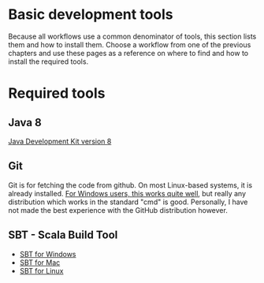 # Basic development tools

Because all workflows use a common denominator of tools, this section lists them and how to install them. Choose a workflow from one of the previous chapters and use these pages as a reference on where to find and how to install the required tools.

# Required tools

## Java 8

[Java Development Kit version 8](http://www.oracle.com/technetwork/java/javase/downloads/jdk8-downloads-2133151.html)

## Git

Git is for fetching the code from github. On most Linux-based systems, it is already installed. [For Windows users, this works quite well](https://git-scm.com/download/win), but really any distribution which works in the standard "cmd" is good. Personally, I have not made the best experience with the GitHub distribution however.

## SBT - Scala Build Tool

- [SBT for Windows](http://www.scala-sbt.org/1.0/docs/Installing-sbt-on-Windows.html) 
- [SBT for Mac](http://www.scala-sbt.org/1.0/docs/Installing-sbt-on-Mac.html) 
- [SBT for Linux](http://www.scala-sbt.org/1.0/docs/Installing-sbt-on-Linux.html)
